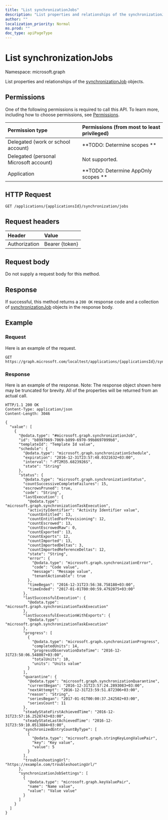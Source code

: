 ```yaml
---
title: "List synchronizationJobs"
description: "List properties and relationships of the synchronizationJob objects."
author: ""
localization_priority: Normal
ms.prod: ""
doc_type: apiPageType
---
```


# List synchronizationJobs

Namespace: microsoft.graph

List properties and relationships of the [synchronizationJob](../resources/synchronizationjob.md) objects.

## Permissions
One of the following permissions is required to call this API. To learn more, including how to choose permissions, see [Permissions](/concepts/permissions-reference.md).

|Permission type|Permissions (from most to least privileged)|
|:---|:---|
|Delegated (work or school account)|**TODO: Determine scopes **|
|Delegated (personal Microsoft account)|Not supported.|
|Application|**TODO: Determine AppOnly scopes **|

## HTTP Request
<!-- {
  "blockType": "ignored"
}
-->
``` http
GET /applications/{applicationsId}/synchronization/jobs
```

## Request headers
|Header|Value|
|:---|:---|
|Authorization|Bearer {token}|

## Request body
Do not supply a request body for this method.

## Response
If successful, this method returns a `200 OK` response code and a collection of [synchronizationJob](../resources/synchronizationjob.md) objects in the response body.

## Example

### Request
Here is an example of the request.
<!-- {
  "blockType": "request",
  "name": "get_synchronizationjob"
}
-->
``` http
GET https://graph.microsoft.com/localtest/applications/{applicationsId}/synchronization/jobs
```

### Response
Here is an example of the response. Note: The response object shown here may be truncated for brevity. All of the properties will be returned from an actual call.
<!-- {
  "blockType": "response",
  "truncated": true,
  "@odata.type": "collection(microsoft.graph.synchronizationjob)"
}
-->
``` http
HTTP/1.1 200 OK
Content-Type: application/json
Content-Length: 3046

{
  "value": [
    {
      "@odata.type": "#microsoft.graph.synchronizationJob",
      "id": "b8997069-7069-b899-6970-99b8697099b8",
      "templateId": "Template Id value",
      "schedule": {
        "@odata.type": "microsoft.graph.synchronizationSchedule",
        "expiration": "2016-12-31T23:57:48.0321632+03:00",
        "interval": "-PT2M35.6823926S",
        "state": "String"
      },
      "status": {
        "@odata.type": "microsoft.graph.synchronizationStatus",
        "countSuccessiveCompleteFailures": 15,
        "escrowsPruned": true,
        "code": "String",
        "lastExecution": {
          "@odata.type": "microsoft.graph.synchronizationTaskExecution",
          "activityIdentifier": "Activity Identifier value",
          "countEntitled": 13,
          "countEntitledForProvisioning": 12,
          "countEscrowed": 13,
          "countEscrowedRaw": 0,
          "countExported": 13,
          "countExports": 12,
          "countImported": 13,
          "countImportedDeltas": 3,
          "countImportedReferenceDeltas": 12,
          "state": "String",
          "error": {
            "@odata.type": "microsoft.graph.synchronizationError",
            "code": "Code value",
            "message": "Message value",
            "tenantActionable": true
          },
          "timeBegan": "2016-12-31T23:56:38.758188+03:00",
          "timeEnded": "2017-01-01T00:00:59.4792075+03:00"
        },
        "lastSuccessfulExecution": {
          "@odata.type": "microsoft.graph.synchronizationTaskExecution"
        },
        "lastSuccessfulExecutionWithExports": {
          "@odata.type": "microsoft.graph.synchronizationTaskExecution"
        },
        "progress": [
          {
            "@odata.type": "microsoft.graph.synchronizationProgress",
            "completedUnits": 14,
            "progressObservationDateTime": "2016-12-31T23:58:06.548007+03:00",
            "totalUnits": 10,
            "units": "Units value"
          }
        ],
        "quarantine": {
          "@odata.type": "microsoft.graph.synchronizationQuarantine",
          "currentBegan": "2016-12-31T23:57:24.2893083+03:00",
          "nextAttempt": "2016-12-31T23:59:51.872306+03:00",
          "reason": "String",
          "seriesBegan": "2017-01-01T00:00:37.242502+03:00",
          "seriesCount": 11
        },
        "steadyStateFirstAchievedTime": "2016-12-31T23:57:16.2528743+03:00",
        "steadyStateLastAchievedTime": "2016-12-31T23:59:10.0513884+03:00",
        "synchronizedEntryCountByType": [
          {
            "@odata.type": "microsoft.graph.stringKeyLongValuePair",
            "key": "Key value",
            "value": 5
          }
        ],
        "troubleshootingUrl": "https://example.com/troubleshootingUrl/"
      },
      "synchronizationJobSettings": [
        {
          "@odata.type": "microsoft.graph.keyValuePair",
          "name": "Name value",
          "value": "Value value"
        }
      ]
    }
  ]
}
```

